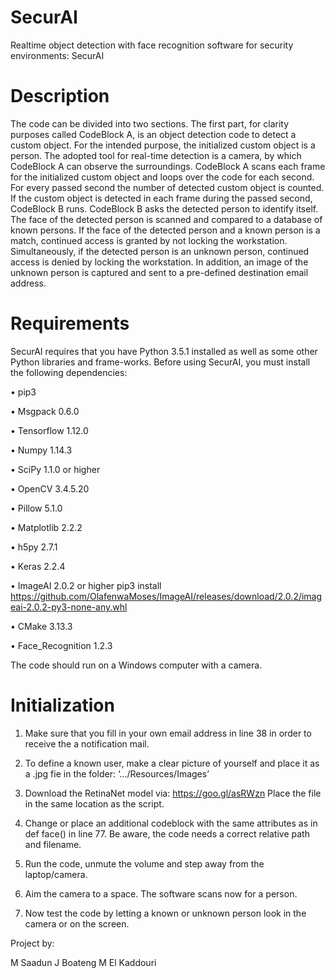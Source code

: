 # SecurAI
Realtime object detection with face recognition software for security environments: SecurAI

# Description
The code can be divided into two sections. 
The first part, for clarity purposes called CodeBlock A, is an object detection code to detect a custom object. For the intended purpose, the initialized custom object is a person. The adopted tool for real-time detection is a camera, by which CodeBlock A can observe the surroundings. CodeBlock A scans each frame for the initialized custom object and loops over the code for each second. For every passed second the number of detected custom object is counted. If the custom object is detected in each frame during the passed second, CodeBlock B runs. 
CodeBlock B asks the detected person to identify itself. The face of the detected person is scanned and compared to a database of known persons. If the face of the detected person and a known person is a match, continued access is granted by not locking the workstation. Simultaneously, if the detected person is an unknown person, continued access is denied by locking the workstation. In addition, an image of the unknown person is captured and sent to a pre-defined destination email address.


# Requirements
SecurAI requires that you have Python 3.5.1 installed as well as some other Python libraries and frame-works. 
Before using SecurAI, you must install the following dependencies:

•	pip3

•	Msgpack 0.6.0

•	Tensorflow 1.12.0 

•	Numpy 1.14.3

•	SciPy 1.1.0 or higher

•	OpenCV 3.4.5.20

•	Pillow 5.1.0

•	Matplotlib 2.2.2

•	h5py 2.7.1

•	Keras 2.2.4

•	ImageAI 2.0.2 or higher
pip3 install https://github.com/OlafenwaMoses/ImageAI/releases/download/2.0.2/imageai-2.0.2-py3-none-any.whl

•	CMake 3.13.3

•	Face_Recognition 1.2.3

The code should run on a Windows computer with a camera.

# Initialization
1.	Make sure that you fill in your own email address in line 38 in order to receive the a notification mail.

2.	To define a known user, make a clear picture of yourself and place it as a .jpg fie in the folder: ‘…/Resources/Images’

3.	Download the RetinaNet model via:  https://goo.gl/asRWzn 
    Place the file in the same location as the script.
    
4.	Change or place an additional codeblock with the same attributes as in def face() in line 77. Be aware, the code needs a correct relative path and filename.

5.	Run the code, unmute the volume and step away from the laptop/camera. 

6.	Aim the camera to a space. The software scans now for a person.

7.	Now test the code by letting a known or unknown person look in the camera or on the screen.  


Project by:

M Saadun
J Boateng
M El Kaddouri


